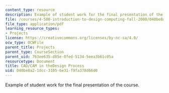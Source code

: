 ```yaml
---
content_type: resource
description: Example of student work for the final presentation of the course.
file: /courses/4-500-introduction-to-design-computing-fall-2008/040be8a21dcc31056e31f9fa378d66d0_final_5.pdf
file_type: application/pdf
learning_resource_types:
- Projects
license: https://creativecommons.org/licenses/by-nc-sa/4.0/
ocw_type: OCWFile
parent_title: Projects
parent_type: CourseSection
parent_uid: 763ee635-d85e-0fed-5134-5eea3b61c05a
resourcetype: Document
title: CAD/CAM in theDesign Process
uid: 040be8a2-1dcc-3105-6e31-f9fa378d66d0
---
```

Example of student work for the final presentation of the course.